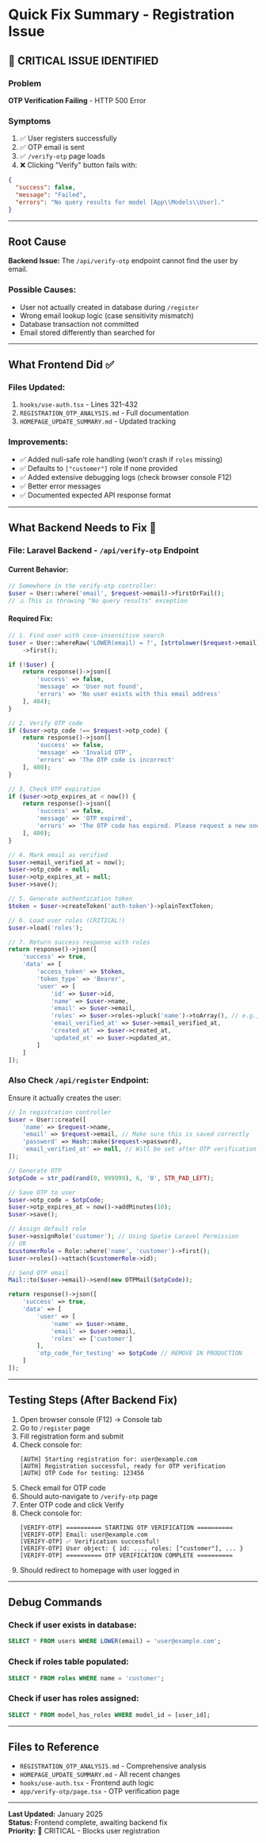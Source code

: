 # Quick Fix Summary - Registration Issue

## 🚨 CRITICAL ISSUE IDENTIFIED

### Problem
**OTP Verification Failing** - HTTP 500 Error

### Symptoms
1. ✅ User registers successfully
2. ✅ OTP email is sent
3. ✅ `/verify-otp` page loads
4. ❌ Clicking "Verify" button fails with:
```json
{
  "success": false,
  "message": "Failed",
  "errors": "No query results for model [App\\Models\\User]."
}
```

---

## Root Cause

**Backend Issue:** The `/api/verify-otp` endpoint cannot find the user by email.

### Possible Causes:
- User not actually created in database during `/register`
- Wrong email lookup logic (case sensitivity mismatch)
- Database transaction not committed
- Email stored differently than searched for

---

## What Frontend Did ✅

### Files Updated:
1. `hooks/use-auth.tsx` - Lines 321-432
2. `REGISTRATION_OTP_ANALYSIS.md` - Full documentation
3. `HOMEPAGE_UPDATE_SUMMARY.md` - Updated tracking

### Improvements:
- ✅ Added null-safe role handling (won't crash if `roles` missing)
- ✅ Defaults to `["customer"]` role if none provided
- ✅ Added extensive debugging logs (check browser console F12)
- ✅ Better error messages
- ✅ Documented expected API response format

---

## What Backend Needs to Fix 🔧

### File: Laravel Backend - `/api/verify-otp` Endpoint

#### Current Behavior:
```php
// Somewhere in the verify-otp controller:
$user = User::where('email', $request->email)->firstOrFail();
// ⚠️ This is throwing "No query results" exception
```

#### Required Fix:

```php
// 1. Find user with case-insensitive search
$user = User::whereRaw('LOWER(email) = ?', [strtolower($request->email)])
    ->first();

if (!$user) {
    return response()->json([
        'success' => false,
        'message' => 'User not found',
        'errors' => 'No user exists with this email address'
    ], 404);
}

// 2. Verify OTP code
if ($user->otp_code !== $request->otp_code) {
    return response()->json([
        'success' => false,
        'message' => 'Invalid OTP',
        'errors' => 'The OTP code is incorrect'
    ], 400);
}

// 3. Check OTP expiration
if ($user->otp_expires_at < now()) {
    return response()->json([
        'success' => false,
        'message' => 'OTP expired',
        'errors' => 'The OTP code has expired. Please request a new one.'
    ], 400);
}

// 4. Mark email as verified
$user->email_verified_at = now();
$user->otp_code = null;
$user->otp_expires_at = null;
$user->save();

// 5. Generate authentication token
$token = $user->createToken('auth-token')->plainTextToken;

// 6. Load user roles (CRITICAL!)
$user->load('roles');

// 7. Return success response with roles
return response()->json([
    'success' => true,
    'data' => [
        'access_token' => $token,
        'token_type' => 'Bearer',
        'user' => [
            'id' => $user->id,
            'name' => $user->name,
            'email' => $user->email,
            'roles' => $user->roles->pluck('name')->toArray(), // e.g., ["customer"]
            'email_verified_at' => $user->email_verified_at,
            'created_at' => $user->created_at,
            'updated_at' => $user->updated_at,
        ]
    ]
]);
```

### Also Check `/api/register` Endpoint:

Ensure it actually creates the user:

```php
// In registration controller
$user = User::create([
    'name' => $request->name,
    'email' => $request->email, // Make sure this is saved correctly
    'password' => Hash::make($request->password),
    'email_verified_at' => null, // Will be set after OTP verification
]);

// Generate OTP
$otpCode = str_pad(rand(0, 999999), 6, '0', STR_PAD_LEFT);

// Save OTP to user
$user->otp_code = $otpCode;
$user->otp_expires_at = now()->addMinutes(10);
$user->save();

// Assign default role
$user->assignRole('customer'); // Using Spatie Laravel Permission
// OR
$customerRole = Role::where('name', 'customer')->first();
$user->roles()->attach($customerRole->id);

// Send OTP email
Mail::to($user->email)->send(new OTPMail($otpCode));

return response()->json([
    'success' => true,
    'data' => [
        'user' => [
            'name' => $user->name,
            'email' => $user->email,
            'roles' => ['customer']
        ],
        'otp_code_for_testing' => $otpCode // REMOVE IN PRODUCTION
    ]
]);
```

---

## Testing Steps (After Backend Fix)

1. Open browser console (F12) → Console tab
2. Go to `/register` page
3. Fill registration form and submit
4. Check console for:
   ```
   [AUTH] Starting registration for: user@example.com
   [AUTH] Registration successful, ready for OTP verification
   [AUTH] OTP Code for testing: 123456
   ```
5. Check email for OTP code
6. Should auto-navigate to `/verify-otp` page
7. Enter OTP code and click Verify
8. Check console for:
   ```
   [VERIFY-OTP] ========== STARTING OTP VERIFICATION ==========
   [VERIFY-OTP] Email: user@example.com
   [VERIFY-OTP] ✅ Verification successful!
   [VERIFY-OTP] User object: { id: ..., roles: ["customer"], ... }
   [VERIFY-OTP] ========== OTP VERIFICATION COMPLETE ==========
   ```
9. Should redirect to homepage with user logged in

---

## Debug Commands

### Check if user exists in database:
```sql
SELECT * FROM users WHERE LOWER(email) = 'user@example.com';
```

### Check if roles table populated:
```sql
SELECT * FROM roles WHERE name = 'customer';
```

### Check if user has roles assigned:
```sql
SELECT * FROM model_has_roles WHERE model_id = [user_id];
```

---

## Files to Reference

- `REGISTRATION_OTP_ANALYSIS.md` - Comprehensive analysis
- `HOMEPAGE_UPDATE_SUMMARY.md` - All recent changes
- `hooks/use-auth.tsx` - Frontend auth logic
- `app/verify-otp/page.tsx` - OTP verification page

---

**Last Updated:** January 2025  
**Status:** Frontend complete, awaiting backend fix  
**Priority:** 🚨 CRITICAL - Blocks user registration

